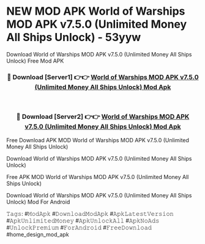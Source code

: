# NEW MOD APK World of Warships MOD APK v7.5.0 (Unlimited Money All Ships Unlock) - 53yyw
Download World of Warships MOD APK v7.5.0 (Unlimited Money All Ships Unlock) Free Mod APK

<div align="center">
<h3>🔴 Download [Server1] 👉👉 <a href="https://apk-comot.site?title=World_of_Warships_MOD_APK_v7.5.0_(Unlimited_Money_All_Ships_Unlock)">World of Warships MOD APK v7.5.0 (Unlimited Money All Ships Unlock) Mod Apk</a></h3><br>

<h3>🔴 Download [Server2] 👉👉 <a href="https://apk-comot.site?title=World_of_Warships_MOD_APK_v7.5.0_(Unlimited_Money_All_Ships_Unlock)">World of Warships MOD APK v7.5.0 (Unlimited Money All Ships Unlock) Mod Apk</a></h3>
</div>


Free Download APK MOD World of Warships MOD APK v7.5.0 (Unlimited Money All Ships Unlock)

Download World of Warships MOD APK v7.5.0 (Unlimited Money All Ships Unlock) 

Free APK MOD World of Warships MOD APK v7.5.0 (Unlimited Money All Ships Unlock) 

Download World of Warships MOD APK v7.5.0 (Unlimited Money All Ships Unlock) Mod For Android

𝚃𝚊𝚐𝚜: #𝙼𝚘𝚍𝙰𝚙𝚔 #𝙳𝚘𝚠𝚗𝚕𝚘𝚊𝚍𝙼𝚘𝚍𝙰𝚙𝚔 #𝙰𝚙𝚔𝙻𝚊𝚝𝚎𝚜𝚝𝚅𝚎𝚛𝚜𝚒𝚘𝚗 #𝙰𝚙𝚔𝚄𝚗𝚕𝚒𝚖𝚒𝚝𝚎𝚍𝙼𝚘𝚗𝚎𝚢 #𝙰𝚙𝚔𝚄𝚗𝚕𝚘𝚌𝚔𝙰𝚕𝚕 #𝙰𝚙𝚔𝙽𝚘𝙰𝚍𝚜 #𝚄𝚗𝚕𝚘𝚌𝚔𝙿𝚛𝚎𝚖𝚒𝚞𝚖 #𝙵𝚘𝚛𝙰𝚗𝚍𝚛𝚘𝚒𝚍 #𝙵𝚛𝚎𝚎𝙳𝚘𝚠𝚗𝚕𝚘𝚊𝚍 #home_design_mod_apk